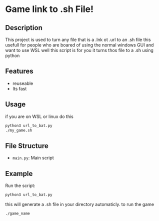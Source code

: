 # Game link to .sh File!

## Description
This project is used to turn any file that is a .lnk ot .url to an .sh file
this usefull for people who are boared of using the normal windows GUI and want to use WSL well this script is for you it turns thos file to a .sh using python

## Features
- reuseable
- Its fast

## Usage
if you are on WSL or linux do this
```bash
python3 url_to_bat.py
./my_game.sh
```


## File Structure
- `main.py`: Main script

## Example
Run the script:

```bash
python3 url_to_bat.py
```
this will generate a .sh file in your directory 
automaticly.
to run the game
```bash
./game_name
```
